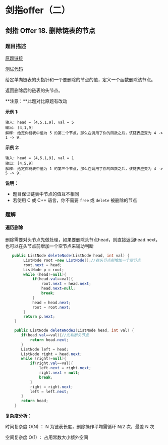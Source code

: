 # 剑指offer（二）

## 剑指 Offer 18. 删除链表的节点

### 题目描述

[原题链接](https://leetcode.cn/problems/shan-chu-lian-biao-de-jie-dian-lcof/description/?favorite=xb9nqhhg)

[测试代码](https://github.com/dar02kon/LeetCode/blob/master/src/com/dar/leetcode/the_sword_refers_to_offer/DeleteTheNodesOfTheLinkedList.java)

给定单向链表的头指针和一个要删除的节点的值，定义一个函数删除该节点。

返回删除后的链表的头节点。

**注意：**此题对比原题有改动

**示例 1:**

```
输入: head = [4,5,1,9], val = 5
输出: [4,1,9]
解释: 给定你链表中值为 5 的第二个节点，那么在调用了你的函数之后，该链表应变为 4 -> 1 -> 9.
```

**示例 2:**

```
输入: head = [4,5,1,9], val = 1
输出: [4,5,9]
解释: 给定你链表中值为 1 的第三个节点，那么在调用了你的函数之后，该链表应变为 4 -> 5 -> 9.
```

 

**说明：**

- 题目保证链表中节点的值互不相同
- 若使用 C 或 C++ 语言，你不需要 `free` 或 `delete` 被删除的节点

### 题解

#### 遍历删除

删除需要对头节点先做处理，如果要删除头节点head，则直接返回head.next，也可以在头节点前增加一个空节点来辅助判断

```java
   public ListNode deleteNode(ListNode head, int val) {
        ListNode root =new ListNode();//在头节点前增加一个空节点
        root.next = head;
        ListNode p = root;
        while (head!=null){
            if(head.val==val){
                root.next = head.next;
                head.next=null;
                break;
            }
            head = head.next;
            root = root.next;
        }
        return p.next;
    }
```

```java
    public ListNode deleteNode2(ListNode head, int val) {
       if(head.val==val){//先判断头节点
           return head.next;
       }
       ListNode left = head;
       ListNode right = head.next;
       while (right!=null){
           if(right.val==val){
               left.next = right.next;
               right.next = null;
               break;
           }
           right = right.next;
           left = left.next;
       }
       return head;
    }
```

**复杂度分析：**

时间复杂度 O(N) ： N 为链表长度，删除操作平均需循环 N/2 次，最差 N 次

空间复杂度 O(1) ： 占用常数大小额外空间